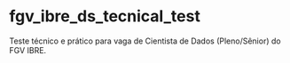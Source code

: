 # fgv_ibre_ds_tecnical_test
Teste técnico e prático para vaga de Cientista de Dados (Pleno/Sênior) do FGV IBRE.
